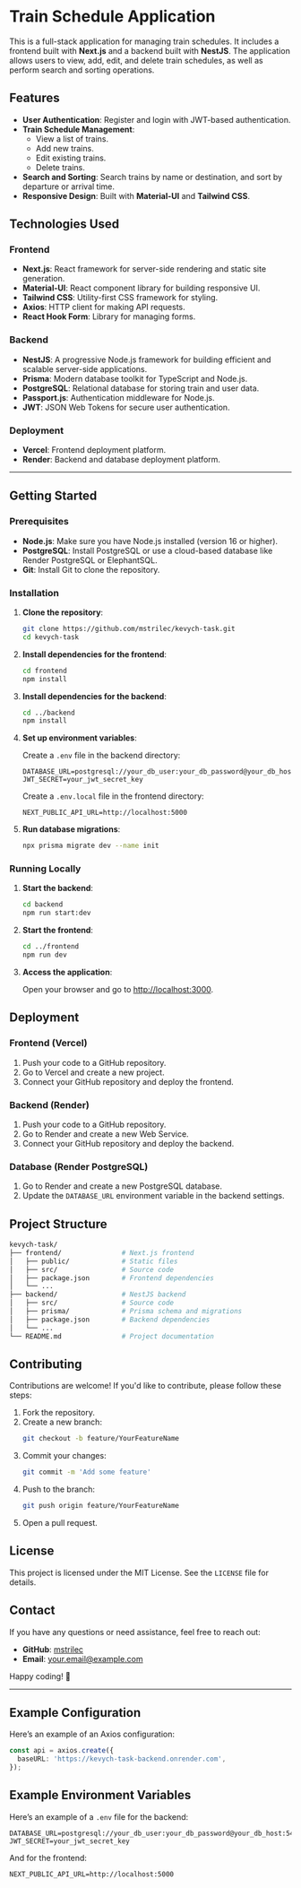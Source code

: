 # Train Schedule Application

This is a full-stack application for managing train schedules. It includes a frontend built with **Next.js** and a backend built with **NestJS**. The application allows users to view, add, edit, and delete train schedules, as well as perform search and sorting operations.

## Features

- **User Authentication**: Register and login with JWT-based authentication.
- **Train Schedule Management**:
  - View a list of trains.
  - Add new trains.
  - Edit existing trains.
  - Delete trains.
- **Search and Sorting**: Search trains by name or destination, and sort by departure or arrival time.
- **Responsive Design**: Built with **Material-UI** and **Tailwind CSS**.

## Technologies Used

### Frontend

- **Next.js**: React framework for server-side rendering and static site generation.
- **Material-UI**: React component library for building responsive UI.
- **Tailwind CSS**: Utility-first CSS framework for styling.
- **Axios**: HTTP client for making API requests.
- **React Hook Form**: Library for managing forms.

### Backend

- **NestJS**: A progressive Node.js framework for building efficient and scalable server-side applications.
- **Prisma**: Modern database toolkit for TypeScript and Node.js.
- **PostgreSQL**: Relational database for storing train and user data.
- **Passport.js**: Authentication middleware for Node.js.
- **JWT**: JSON Web Tokens for secure user authentication.

### Deployment

- **Vercel**: Frontend deployment platform.
- **Render**: Backend and database deployment platform.

---

## Getting Started

### Prerequisites

- **Node.js**: Make sure you have Node.js installed (version 16 or higher).
- **PostgreSQL**: Install PostgreSQL or use a cloud-based database like Render PostgreSQL or ElephantSQL.
- **Git**: Install Git to clone the repository.

### Installation

1. **Clone the repository**:

   ```bash
   git clone https://github.com/mstrilec/kevych-task.git
   cd kevych-task
   ```

2. **Install dependencies for the frontend**:

   ```bash
   cd frontend
   npm install
   ```

3. **Install dependencies for the backend**:

   ```bash
   cd ../backend
   npm install
   ```

4. **Set up environment variables**:

   Create a `.env` file in the backend directory:

   ```env
   DATABASE_URL=postgresql://your_db_user:your_db_password@your_db_host:5432/your_db_name
   JWT_SECRET=your_jwt_secret_key
   ```

   Create a `.env.local` file in the frontend directory:

   ```env
   NEXT_PUBLIC_API_URL=http://localhost:5000
   ```

5. **Run database migrations**:

   ```bash
   npx prisma migrate dev --name init
   ```

### Running Locally

1. **Start the backend**:
   ```bash
   cd backend
   npm run start:dev
   ```
2. **Start the frontend**:
   ```bash
   cd ../frontend
   npm run dev
   ```
3. **Access the application**:

   Open your browser and go to [http://localhost:3000](http://localhost:3000).

## Deployment

### Frontend (Vercel)

1. Push your code to a GitHub repository.
2. Go to Vercel and create a new project.
3. Connect your GitHub repository and deploy the frontend.

### Backend (Render)

1. Push your code to a GitHub repository.
2. Go to Render and create a new Web Service.
3. Connect your GitHub repository and deploy the backend.

### Database (Render PostgreSQL)

1. Go to Render and create a new PostgreSQL database.
2. Update the `DATABASE_URL` environment variable in the backend settings.

## Project Structure

```bash
kevych-task/
├── frontend/               # Next.js frontend
│   ├── public/             # Static files
│   ├── src/                # Source code
│   ├── package.json        # Frontend dependencies
│   └── ...
├── backend/                # NestJS backend
│   ├── src/                # Source code
│   ├── prisma/             # Prisma schema and migrations
│   ├── package.json        # Backend dependencies
│   └── ...
└── README.md               # Project documentation
```

## Contributing

Contributions are welcome! If you'd like to contribute, please follow these steps:

1. Fork the repository.
2. Create a new branch:
   ```bash
   git checkout -b feature/YourFeatureName
   ```
3. Commit your changes:
   ```bash
   git commit -m 'Add some feature'
   ```
4. Push to the branch:
   ```bash
   git push origin feature/YourFeatureName
   ```
5. Open a pull request.

## License

This project is licensed under the MIT License. See the `LICENSE` file for details.

## Contact

If you have any questions or need assistance, feel free to reach out:

- **GitHub**: [mstrilec](https://github.com/mstrilec)
- **Email**: [your.email@example.com](mailto\:your.email@example.com)

Happy coding! 🚀

---

## Example Configuration

Here’s an example of an Axios configuration:

```typescript
const api = axios.create({
  baseURL: 'https://kevych-task-backend.onrender.com',
});
```

## Example Environment Variables

Here’s an example of a `.env` file for the backend:

```env
DATABASE_URL=postgresql://your_db_user:your_db_password@your_db_host:5432/your_db_name
JWT_SECRET=your_jwt_secret_key
```

And for the frontend:

```env
NEXT_PUBLIC_API_URL=http://localhost:5000
```

